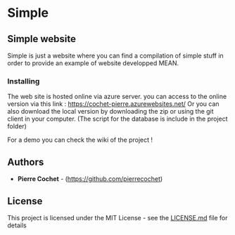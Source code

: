 # Simple

## Simple website

Simple is just a website where you can find a compilation of simple stuff in order to provide an example of website developped MEAN.


### Installing

The web site is hosted online via azure server.
you can access to the online version via this link : https://cochet-pierre.azurewebsites.net/
Or you can also download the local version by downloading the zip or using the git client in your computer.
(The script for the database is include in the project folder)

For a demo you can check the wiki of the project !

## Authors
* **Pierre Cochet** - (https://github.com/pierrecochet)

## License

This project is licensed under the MIT License - see the [LICENSE.md](LICENSE.md) file for details
